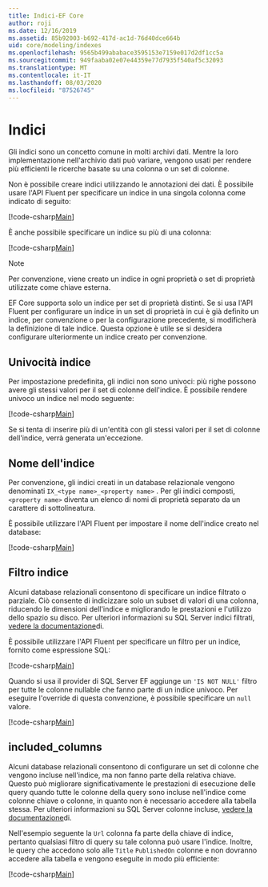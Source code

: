 ```yaml
---
title: Indici-EF Core
author: roji
ms.date: 12/16/2019
ms.assetid: 85b92003-b692-417d-ac1d-76d40dce664b
uid: core/modeling/indexes
ms.openlocfilehash: 9565b499ababace3595153e7159e017d2df1cc5a
ms.sourcegitcommit: 949faaba02e07e44359e77d7935f540af5c32093
ms.translationtype: MT
ms.contentlocale: it-IT
ms.lasthandoff: 08/03/2020
ms.locfileid: "87526745"
---
```

# <a name="indexes"></a>Indici

Gli indici sono un concetto comune in molti archivi dati. Mentre la loro implementazione nell'archivio dati può variare, vengono usati per rendere più efficienti le ricerche basate su una colonna o un set di colonne.

Non è possibile creare indici utilizzando le annotazioni dei dati. È possibile usare l'API Fluent per specificare un indice in una singola colonna come indicato di seguito:

[!code-csharp[Main](../../../samples/core/Modeling/FluentAPI/Index.cs?name=Index&highlight=4)]

È anche possibile specificare un indice su più di una colonna:

[!code-csharp[Main](../../../samples/core/Modeling/FluentAPI/IndexComposite.cs?name=Composite&highlight=4)]

> [!NOTE]
> Per convenzione, viene creato un indice in ogni proprietà o set di proprietà utilizzate come chiave esterna.
>
> EF Core supporta solo un indice per set di proprietà distinti. Se si usa l'API Fluent per configurare un indice in un set di proprietà in cui è già definito un indice, per convenzione o per la configurazione precedente, si modificherà la definizione di tale indice. Questa opzione è utile se si desidera configurare ulteriormente un indice creato per convenzione.

## <a name="index-uniqueness"></a>Univocità indice

Per impostazione predefinita, gli indici non sono univoci: più righe possono avere gli stessi valori per il set di colonne dell'indice. È possibile rendere univoco un indice nel modo seguente:

[!code-csharp[Main](../../../samples/core/Modeling/FluentAPI/IndexUnique.cs?name=IndexUnique&highlight=5)]

Se si tenta di inserire più di un'entità con gli stessi valori per il set di colonne dell'indice, verrà generata un'eccezione.

## <a name="index-name"></a>Nome dell'indice

Per convenzione, gli indici creati in un database relazionale vengono denominati `IX_<type name>_<property name>` . Per gli indici composti, `<property name>` diventa un elenco di nomi di proprietà separato da un carattere di sottolineatura.

È possibile utilizzare l'API Fluent per impostare il nome dell'indice creato nel database:

[!code-csharp[Main](../../../samples/core/Modeling/FluentAPI/IndexName.cs?name=IndexName&highlight=5)]

## <a name="index-filter"></a>Filtro indice

Alcuni database relazionali consentono di specificare un indice filtrato o parziale. Ciò consente di indicizzare solo un subset di valori di una colonna, riducendo le dimensioni dell'indice e migliorando le prestazioni e l'utilizzo dello spazio su disco. Per ulteriori informazioni su SQL Server indici filtrati, [vedere la documentazione](/sql/relational-databases/indexes/create-filtered-indexes)di.

È possibile utilizzare l'API Fluent per specificare un filtro per un indice, fornito come espressione SQL:

[!code-csharp[Main](../../../samples/core/Modeling/FluentAPI/IndexFilter.cs?name=IndexFilter&highlight=5)]

Quando si usa il provider di SQL Server EF aggiunge un `'IS NOT NULL'` filtro per tutte le colonne nullable che fanno parte di un indice univoco. Per eseguire l'override di questa convenzione, è possibile specificare un `null` valore.

[!code-csharp[Main](../../../samples/core/Modeling/FluentAPI/IndexNoFilter.cs?name=IndexNoFilter&highlight=6)]

## <a name="included-columns"></a>included_columns

Alcuni database relazionali consentono di configurare un set di colonne che vengono incluse nell'indice, ma non fanno parte della relativa chiave. Questo può migliorare significativamente le prestazioni di esecuzione delle query quando tutte le colonne della query sono incluse nell'indice come colonne chiave o colonne, in quanto non è necessario accedere alla tabella stessa. Per ulteriori informazioni su SQL Server colonne incluse, [vedere la documentazione](/sql/relational-databases/indexes/create-indexes-with-included-columns)di.

Nell'esempio seguente la `Url` colonna fa parte della chiave di indice, pertanto qualsiasi filtro di query su tale colonna può usare l'indice. Inoltre, le query che accedono solo alle `Title` `PublishedOn` colonne e non dovranno accedere alla tabella e vengono eseguite in modo più efficiente:

[!code-csharp[Main](../../../samples/core/Modeling/FluentAPI/IndexInclude.cs?name=IndexInclude&highlight=5-9)]
